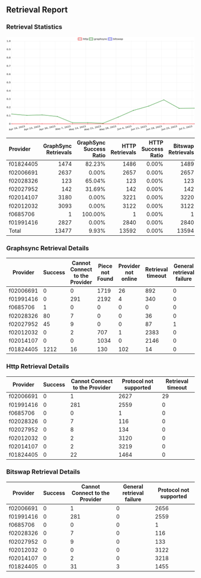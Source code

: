 ## Retrieval Report
### Retrieval Statistics
<img src="https://raw.githubusercontent.com/data-preservation-programs/filplus-checker-assets/main/filecoin-project/filecoin-plus-large-datasets/issues/1712/1688651253662.png"/>

| Provider  | GraphSync Retrievals | GraphSync Success Ratio | HTTP Retrievals | HTTP Success Ratio | Bitswap Retrievals | Bitswap Success Ratio |
| :-------- | -------------------: | ----------------------: | --------------: | -----------------: | -----------------: | --------------------: |
| f01824405 |                 1474 |                  82.23% |            1486 |              0.00% |               1489 |                 0.00% |
| f02006691 |                 2637 |                   0.00% |            2657 |              0.00% |               2657 |                 0.00% |
| f02028326 |                  123 |                  65.04% |             123 |              0.00% |                123 |                 0.00% |
| f02027952 |                  142 |                  31.69% |             142 |              0.00% |                142 |                 0.00% |
| f02014107 |                 3180 |                   0.00% |            3221 |              0.00% |               3220 |                 0.00% |
| f02012032 |                 3093 |                   0.00% |            3122 |              0.00% |               3122 |                 0.00% |
| f0685706  |                    1 |                 100.00% |               1 |              0.00% |                  1 |                 0.00% |
| f01991416 |                 2827 |                   0.00% |            2840 |              0.00% |               2840 |                 0.00% |
| Total     |                13477 |                   9.93% |           13592 |              0.00% |              13594 |                 0.00% |

### Graphsync Retrieval Details
| Provider  | Success | Cannot Connect to the Provider | Piece not Found | Provider not online | Retrieval timeout | General retrieval failure |
| --------- | ------- | ------------------------------ | --------------- | ------------------- | ----------------- | ------------------------- |
| f02006691 | 0       | 0                              | 1719            | 26                  | 892               | 0                         |
| f01991416 | 0       | 291                            | 2192            | 4                   | 340               | 0                         |
| f0685706  | 1       | 0                              | 0               | 0                   | 0                 | 0                         |
| f02028326 | 80      | 7                              | 0               | 0                   | 36                | 0                         |
| f02027952 | 45      | 9                              | 0               | 0                   | 87                | 1                         |
| f02012032 | 0       | 2                              | 707             | 1                   | 2383              | 0                         |
| f02014107 | 0       | 0                              | 1034            | 0                   | 2146              | 0                         |
| f01824405 | 1212    | 16                             | 130             | 102                 | 14                | 0                         |

### Http Retrieval Details
| Provider  | Success | Cannot Connect to the Provider | Protocol not supported | Retrieval timeout |
| --------- | ------- | ------------------------------ | ---------------------- | ----------------- |
| f02006691 | 0       | 1                              | 2627                   | 29                |
| f01991416 | 0       | 281                            | 2559                   | 0                 |
| f0685706  | 0       | 0                              | 1                      | 0                 |
| f02028326 | 0       | 7                              | 116                    | 0                 |
| f02027952 | 0       | 8                              | 134                    | 0                 |
| f02012032 | 0       | 2                              | 3120                   | 0                 |
| f02014107 | 0       | 2                              | 3219                   | 0                 |
| f01824405 | 0       | 22                             | 1464                   | 0                 |

### Bitswap Retrieval Details
| Provider  | Success | Cannot Connect to the Provider | General retrieval failure | Protocol not supported |
| --------- | ------- | ------------------------------ | ------------------------- | ---------------------- |
| f02006691 | 0       | 1                              | 0                         | 2656                   |
| f01991416 | 0       | 281                            | 0                         | 2559                   |
| f0685706  | 0       | 0                              | 0                         | 1                      |
| f02028326 | 0       | 7                              | 0                         | 116                    |
| f02027952 | 0       | 9                              | 0                         | 133                    |
| f02012032 | 0       | 0                              | 0                         | 3122                   |
| f02014107 | 0       | 2                              | 0                         | 3218                   |
| f01824405 | 0       | 31                             | 3                         | 1455                   |
